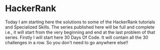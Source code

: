 # HackerRank
Today I am starting here the solutions to some of the HackerRank tutorials and Specialized Skills.
The series published here will be full and complete i.e., it will start from the very beginning and end at the last problem of that series.
Firstly I will start here 30 Days Of Code.
It will contain all the 30 challenges in a row.
So you don't need to go anywhere else!!

